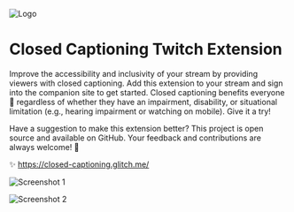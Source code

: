 ![Logo](https://cdn.glitch.com/08650d2e-f616-4fad-88a6-3706fa068ded%2Fcc-logo.jpg?v=1566854489647)

# Closed Captioning Twitch Extension

Improve the accessibility and inclusivity of your stream by providing viewers with closed captioning. Add this extension to your stream and sign into the companion site to get started. Closed captioning benefits everyone 🤗 regardless of whether they have an impairment, disability, or situational limitation (e.g., hearing impairment or watching on mobile). Give it a try!

Have a suggestion to make this extension better? This project is open source and available on GitHub. Your feedback and contributions are always welcome! 💙

✨ https://closed-captioning.glitch.me/

![Screenshot 1](https://extensions-discovery-images.twitch.tv/tnb73x92uvfct4n92cdwn3ade0zc1o/0.0.1/screenshota230eb38-e7a6-4ff9-bfeb-68ba60e520c8)

![Screenshot 2](https://extensions-discovery-images.twitch.tv/tnb73x92uvfct4n92cdwn3ade0zc1o/0.0.1/screenshot8bc922ca-3eb0-461f-9a4d-b87e20ac6971)

